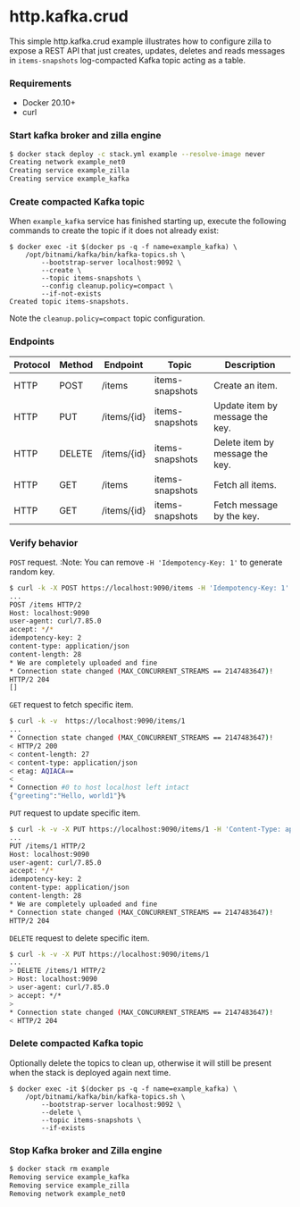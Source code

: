 # http.kafka.crud
This simple http.kafka.crud example illustrates how to configure zilla to expose a REST API that just creates, updates, deletes and reads messages in `items-snapshots` log-compacted Kafka topic acting as a table.

### Requirements
 - Docker 20.10+
 - curl

### Start kafka broker and zilla engine
```bash
$ docker stack deploy -c stack.yml example --resolve-image never
Creating network example_net0
Creating service example_zilla
Creating service example_kafka
```

### Create compacted Kafka topic
When `example_kafka` service has finished starting up, execute the following commands to create the topic if it does not already exist:
```
$ docker exec -it $(docker ps -q -f name=example_kafka) \
    /opt/bitnami/kafka/bin/kafka-topics.sh \
        --bootstrap-server localhost:9092 \
        --create \
        --topic items-snapshots \
        --config cleanup.policy=compact \
        --if-not-exists
Created topic items-snapshots.
```
Note the `cleanup.policy=compact` topic configuration.

### Endpoints

| Protocol | Method | Endpoint    | Topic           | Description                     |
|----------|--------|-------------|-----------------|---------------------------------|
| HTTP     | POST   | /items      | items-snapshots | Create an item.                 |
| HTTP     | PUT    | /items/{id} | items-snapshots | Update item by message the key. |
| HTTP     | DELETE | /items/{id} | items-snapshots | Delete item by message the key. |
| HTTP     | GET    | /items      | items-snapshots | Fetch all items.                |
| HTTP     | GET    | /items/{id} | items-snapshots | Fetch message by the key.       |


### Verify behavior
`POST` request.
:Note: You can remove `-H 'Idempotency-Key: 1'` to generate random key.
```bash
$ curl -k -X POST https://localhost:9090/items -H 'Idempotency-Key: 1'  -H 'Content-Type: application/json' -d '{"greeting":"Hello, world1"}'
...
POST /items HTTP/2
Host: localhost:9090
user-agent: curl/7.85.0
accept: */*
idempotency-key: 2
content-type: application/json
content-length: 28
* We are completely uploaded and fine
* Connection state changed (MAX_CONCURRENT_STREAMS == 2147483647)!
HTTP/2 204
[]
```

`GET` request to fetch specific item. 
```bash
$ curl -k -v  https://localhost:9090/items/1
...
* Connection state changed (MAX_CONCURRENT_STREAMS == 2147483647)!
< HTTP/2 200
< content-length: 27
< content-type: application/json
< etag: AQIACA==
<
* Connection #0 to host localhost left intact
{"greeting":"Hello, world1"}%
```

`PUT` request to update specific item.
```bash
$ curl -k -v -X PUT https://localhost:9090/items/1 -H 'Content-Type: application/json' -d '{"greeting":"Hello, world2"}'
...
PUT /items/1 HTTP/2
Host: localhost:9090
user-agent: curl/7.85.0
accept: */*
idempotency-key: 2
content-type: application/json
content-length: 28
* We are completely uploaded and fine
* Connection state changed (MAX_CONCURRENT_STREAMS == 2147483647)!
HTTP/2 204
```

`DELETE` request to delete specific item.
```bash
$ curl -k -v -X PUT https://localhost:9090/items/1
...
> DELETE /items/1 HTTP/2
> Host: localhost:9090
> user-agent: curl/7.85.0
> accept: */*
>
* Connection state changed (MAX_CONCURRENT_STREAMS == 2147483647)!
< HTTP/2 204
```


### Delete compacted Kafka topic
Optionally delete the topics to clean up, otherwise it will still be present when the stack is deployed again next time.
```
$ docker exec -it $(docker ps -q -f name=example_kafka) \
    /opt/bitnami/kafka/bin/kafka-topics.sh \
        --bootstrap-server localhost:9092 \
        --delete \
        --topic items-snapshots \
        --if-exists
```

### Stop Kafka broker and Zilla engine
```bash
$ docker stack rm example
Removing service example_kafka
Removing service example_zilla
Removing network example_net0
```

